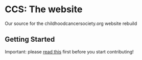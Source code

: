 # CCS: The website

Our source for the childhoodcancersociety.org website rebuild

## Getting Started

Important: please [read this](https://childhoodcancersociety.github.io/notes/notes/git%20workflow/Git%20Workflow.html) first before you start contributing!
